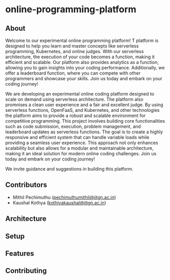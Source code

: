 # online-programming-platform

## About
Welcome to our experimental online programming platform! T platform is designed to help you learn and master concepts like serverless programming, Kubernetes, and online judges. With our serverless architecture, the execution of your code becomes a function, making it efficient and scalable. Our platform also provides analytics as a function, allowing you to gain insights into your coding performance. Additionally, we offer a leaderboard function, where you can compete with other programmers and showcase your skills. Join us today and embark on your coding journey!

We are developing an experimental online coding platform designed to scale on demand using serverless architecture. The platform also promnises a clean user experience and a fair and excellent judge. By using serverless functions, OpenFaaS, and Kubernetes, and other technologies the platform aims to provide a robust and scalable environment for competitive programming. This project involves building core functionalities such as code submission, execution, problem management, and leaderboard updates as serverless functions. The goal is to create a highly responsive and efficient system that can handle variable loads while providing a seamless user experience. This approach not only enhances scalability but also allows for a modular and maintainable architecture, making it an ideal solution for modern online coding challenges. Join us today and embark on your coding journey!

We invite guidance and suggestions in building this platform.

## Contributors
- Mithil Pechimuthu (pechimuthumithil@iitgn.ac.in)
- Kaushal Kothya (kothiyakaushal@iitgn.ac.in)

## Architecture

## Setup

## Features

## Contributing


